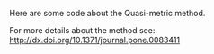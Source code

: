 Here are some code about the Quasi-metric method.

For more details about the method see: http://dx.doi.org/10.1371/journal.pone.0083411


